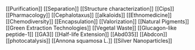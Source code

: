 [[Purification]]
[[Separation]]
[[Structure characterization]]
[[Cips]]
[[Pharmacology]]
[[Cephalotaxus]]
[[alkaloids]]
[[Ethnomedicine]]
[[Chemodiversity]]
[[Encapsulation]]
[[Valorization]]
[[Natural Pigments]]
[[Green Extraction Technologies]]
[[Vegetal Waste]]
[[Glucagon-like peptide-1]]
[[GA3]]
[[Half-life Extension]]
[[Abd035]]
[[Abdcon]]
[[photocatalysis]]
[[Annona squamosa L.]]
[[Silver Nanoparticles]]

